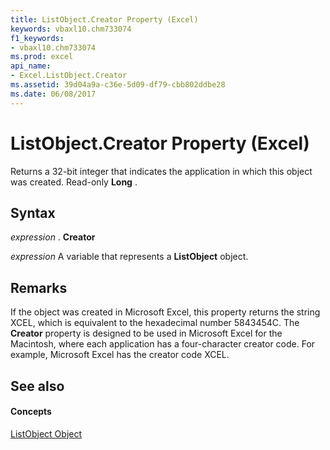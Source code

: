 ```yaml
---
title: ListObject.Creator Property (Excel)
keywords: vbaxl10.chm733074
f1_keywords:
- vbaxl10.chm733074
ms.prod: excel
api_name:
- Excel.ListObject.Creator
ms.assetid: 39d04a9a-c36e-5d09-df79-cbb802ddbe28
ms.date: 06/08/2017
---
```



# ListObject.Creator Property (Excel)

Returns a 32-bit integer that indicates the application in which this object was created. Read-only  **Long** .


## Syntax

 _expression_ . **Creator**

 _expression_ A variable that represents a **ListObject** object.


## Remarks

If the object was created in Microsoft Excel, this property returns the string XCEL, which is equivalent to the hexadecimal number 5843454C. The  **Creator** property is designed to be used in Microsoft Excel for the Macintosh, where each application has a four-character creator code. For example, Microsoft Excel has the creator code XCEL.


## See also


#### Concepts


[ListObject Object](Excel.ListObject.md)

